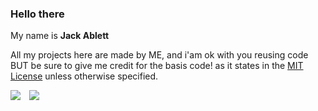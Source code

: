 ### Hello there 
My name is **Jack Ablett**

All my projects here are made by ME, and i'am ok with you reusing code BUT be sure to give me credit for the basis code! as it states in the [MIT License](https://opensource.org/licenses/MIT) unless otherwise specified.

![](https://github-readme-stats.vercel.app/api?username=jackablett&show_icons=true&include_all_commits=true&theme=dark)⠀ ![](https://github-readme-stats.vercel.app/api/top-langs/?username=jackablett&layout=default&theme=dark)
